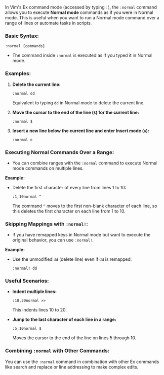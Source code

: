 In Vim's Ex command mode (accessed by typing `:`), the `:normal` command allows you to execute **Normal mode** commands as if you were in Normal mode. This is useful when you want to run a Normal mode command over a range of lines or automate tasks in scripts.

### Basic Syntax:
```
:normal {commands}
```

- The command inside `:normal` is executed as if you typed it in Normal mode.

### Examples:

1. **Delete the current line:**
   ```vim
   :normal dd
   ```
   Equivalent to typing `dd` in Normal mode to delete the current line.

2. **Move the cursor to the end of the line (`$`) for the current line:**
   ```vim
   :normal $
   ```

3. **Insert a new line below the current line and enter Insert mode (`o`):**
   ```vim
   :normal o
   ```

### Executing Normal Commands Over a Range:

- You can combine ranges with the `:normal` command to execute Normal mode commands on multiple lines.

**Example:**
- Delete the first character of every line from lines 1 to 10:
  ```vim
  :1,10normal ^
  ```
  The command `^` moves to the first non-blank character of each line, so this deletes the first character on each line from 1 to 10.

### Skipping Mappings with `:normal!`:

- If you have remapped keys in Normal mode but want to execute the original behavior, you can use `:normal!`.

**Example:**
- Use the unmodified `dd` (delete line) even if `dd` is remapped:
  ```vim
  :normal! dd
  ```

### Useful Scenarios:

- **Indent multiple lines:**
  ```vim
  :10,20normal >>
  ```
  This indents lines 10 to 20.

- **Jump to the last character of each line in a range:**
  ```vim
  :5,10normal $
  ```
  Moves the cursor to the end of the line on lines 5 through 10.

### Combining `:normal` with Other Commands:
You can use the `:normal` command in combination with other Ex commands like search and replace or line addressing to make complex edits.

